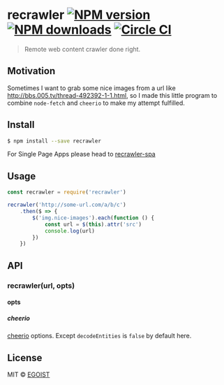 # recrawler [![NPM version](https://img.shields.io/npm/v/recrawler.svg)](https://npmjs.com/package/recrawler) [![NPM downloads](https://img.shields.io/npm/dm/recrawler.svg)](https://npmjs.com/package/recrawler) [![Circle CI](https://circleci.com/gh/egoist/recrawler/tree/master.svg?style=svg)](https://circleci.com/gh/egoist/recrawler/tree/master)

> Remote web content crawler done right.

## Motivation

Sometimes I want to grab some nice images from a url like http://bbs.005.tv/thread-492392-1-1.html, so I made this little program to combine `node-fetch` and `cheerio` to make my attempt fulfilled. 

## Install

```bash
$ npm install --save recrawler
```

For Single Page Apps please head to [recrawler-spa](https://github.com/egoist/recrawler-spa)

## Usage

```js
const recrawler = require('recrawler')

recrawler('http://some-url.com/a/b/c')
	.then($ => {
		$('img.nice-images').each(function () {
			const url = $(this).attr('src')
			console.log(url)
		})
	})
```

## API

### recrawler(url, opts)

#### opts

##### cheerio

[cheerio](https://github.com/cheeriojs/cheerio) options. Except `decodeEntities` is `false` by default here.

## License

MIT © [EGOIST](https://github.com/egoist)
